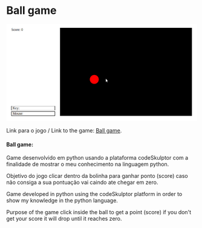 # Ball game

![](TesteGame.gif)

Link para o jogo / Link to the game: [Ball game](http://www.codeskulptor.org/#user46_ZKAcETs0Ul_2.py).



#### Ball game:

Game desenvolvido em python usando a plataforma codeSkulptor com a finalidade de mostrar o meu conhecimento na linguagem python.

Objetivo do jogo clicar dentro da bolinha para ganhar ponto (score) caso não consiga a sua pontuação vai caindo ate chegar em zero.


Game developed in python using the codeSkulptor platform in order to show my knowledge in the python language.

Purpose of the game click inside the ball to get a point (score) if you don't get your score it will drop until it reaches zero.